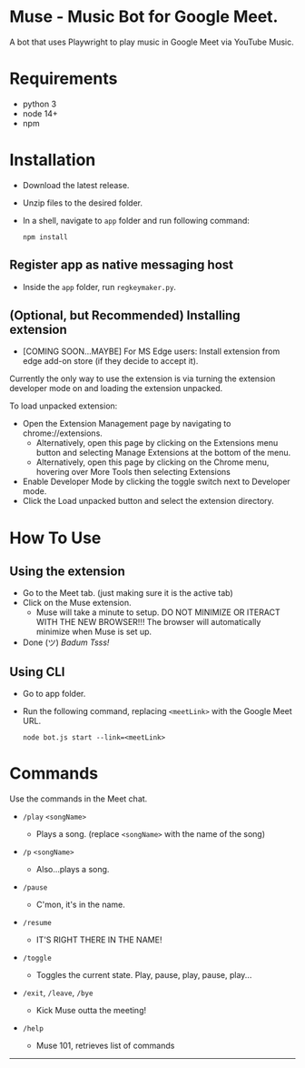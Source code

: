 # Muse - Music Bot for Google Meet.

A bot that uses Playwright to play music in Google Meet via YouTube Music.

# Requirements

- python 3
- node 14+
- npm

# Installation

- Download the latest release.
- Unzip files to the desired folder.
- In a shell, navigate to `app` folder and run following command:

	`npm install`

## Register app as native messaging host
- Inside the `app` folder, run `regkeymaker.py`.

## (Optional, but Recommended) Installing extension

- [COMING SOON...MAYBE] For MS Edge users: Install extension from edge add-on store (if they decide to accept it).

Currently the only way to use the extension is via turning the extension developer mode on and loading the extension unpacked.

To load unpacked extension:
- Open the Extension Management page by navigating to chrome://extensions.
	- Alternatively, open this page by clicking on the Extensions menu button and selecting Manage Extensions at the bottom of the menu.
	- Alternatively, open this page by clicking on the Chrome menu, hovering over More Tools then selecting Extensions
- Enable Developer Mode by clicking the toggle switch next to Developer mode.
- Click the Load unpacked button and select the extension directory.

# How To Use

## Using the extension

- Go to the Meet tab. (just making sure it is the active tab)
- Click on the Muse extension.
  - Muse will take a minute to setup. DO NOT MINIMIZE OR ITERACT WITH THE NEW BROWSER!!! The browser will automatically minimize when Muse is set up.
- Done (ツ) *Badum Tsss!*

## Using CLI

- Go to app folder.
- Run the following command, replacing `<meetLink>` with the Google Meet URL.
  
  `node bot.js start --link=<meetLink>`

# Commands

Use the commands in the Meet chat.

-   `/play` `<songName>`

    -   Plays a song. (replace `<songName>` with the name of the song)

-   `/p` `<songName>`

    -   Also...plays a song.

-   `/pause`

    -   C'mon, it's in the name.

-   `/resume`

    -   IT'S RIGHT THERE IN THE NAME!

-   `/toggle`

    -   Toggles the current state. Play, pause, play, pause, play...

-	`/exit`, `/leave`, `/bye`

	-	Kick Muse outta the meeting!

-   `/help`
    -   Muse 101, retrieves list of commands

---

